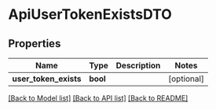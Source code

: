 # ApiUserTokenExistsDTO

## Properties

| Name                  | Type     | Description | Notes      |
| --------------------- | -------- | ----------- | ---------- |
| **user_token_exists** | **bool** |             | [optional] |

[[Back to Model list]](../README.md#documentation-for-models) [[Back to API list]](../README.md#documentation-for-api-endpoints) [[Back to README]](../README.md)
